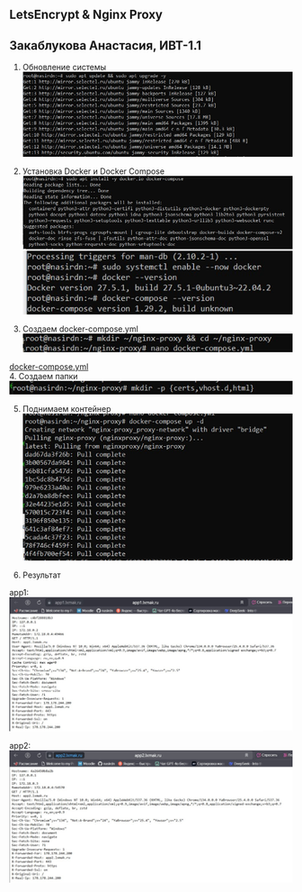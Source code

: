 ## LetsEncrypt & Nginx Proxy
## Закаблукова Анастасия, ИВТ-1.1

1. Обновление системы
![](image_report/1.jpg)  

2. Установка Docker и Docker Compose 
![](image_report/2.jpg) 
![](image_report/3.jpg) 

3. Создаем docker-compose.yml  
![](image_report/4.jpg) 

[docker-compose.yml](docker-compose.yml)  
4. Создаем папки  
![](image_report/5.jpg) 

5. Поднимаем контейнер
![](image_report/6.jpg) 

6. Результат  

app1:
![](image_report/7.jpg)  

app2:
![](image_report/8.jpg) 
